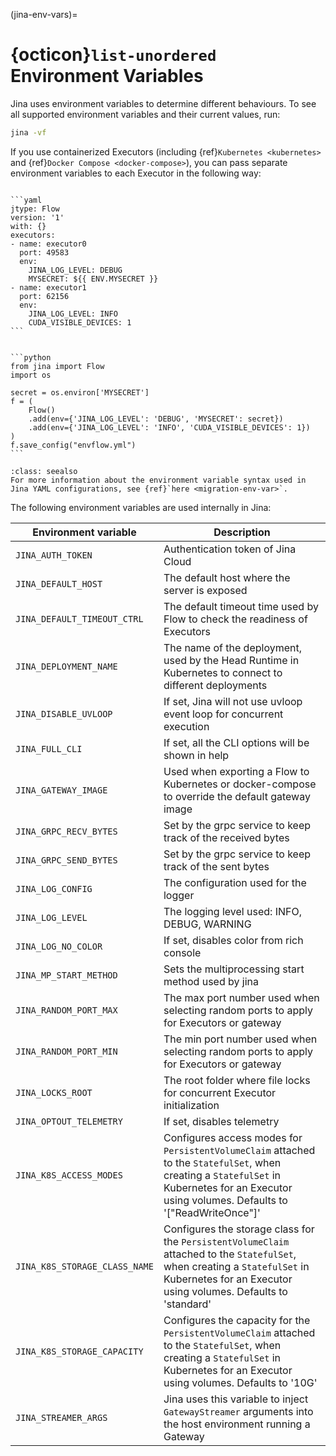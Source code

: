 (jina-env-vars)=
# {octicon}`list-unordered` Environment Variables

Jina uses environment variables to determine different behaviours. To see all supported environment variables and their current values, run:

```bash
jina -vf
```

If you use containerized Executors (including {ref}`Kubernetes <kubernetes>` and {ref}`Docker Compose <docker-compose>`), you can pass separate environment variables to each Executor in the following way:


`````{tab} YAML

```yaml
jtype: Flow
version: '1'
with: {}
executors:
- name: executor0
  port: 49583
  env:
    JINA_LOG_LEVEL: DEBUG
    MYSECRET: ${{ ENV.MYSECRET }}
- name: executor1
  port: 62156
  env:
    JINA_LOG_LEVEL: INFO
    CUDA_VISIBLE_DEVICES: 1
```
`````
````{tab} Python API

```python
from jina import Flow
import os

secret = os.environ['MYSECRET']
f = (
    Flow()
    .add(env={'JINA_LOG_LEVEL': 'DEBUG', 'MYSECRET': secret})
    .add(env={'JINA_LOG_LEVEL': 'INFO', 'CUDA_VISIBLE_DEVICES': 1})
)
f.save_config("envflow.yml")
```
````

```{admonition} See Also
:class: seealso
For more information about the environment variable syntax used in Jina YAML configurations, see {ref}`here <migration-env-var>`.
```

The following environment variables are used internally in Jina:

| Environment variable          | Description                                                                                                                                                                                     |
|-------------------------------|-------------------------------------------------------------------------------------------------------------------------------------------------------------------------------------------------|
| `JINA_AUTH_TOKEN`             | Authentication token of Jina Cloud                                                                                                                                                              |
| `JINA_DEFAULT_HOST`           | The default host where the server is exposed                                                                                                                                                    |
| `JINA_DEFAULT_TIMEOUT_CTRL`   | The default timeout time used by Flow to check the readiness of Executors                                                                                                                       |
| `JINA_DEPLOYMENT_NAME`        | The name of the deployment, used by the Head Runtime in Kubernetes to connect to different deployments                                                                                          |
| `JINA_DISABLE_UVLOOP`         | If set, Jina will not use uvloop event loop for concurrent execution                                                                                                                            |
| `JINA_FULL_CLI`               | If set, all the CLI options will be shown in help                                                                                                                                               |
| `JINA_GATEWAY_IMAGE`          | Used when exporting a Flow to Kubernetes or docker-compose to override the default gateway image                                                                                                |
| `JINA_GRPC_RECV_BYTES`        | Set by the grpc service to keep track of the received bytes                                                                                                                                     |
| `JINA_GRPC_SEND_BYTES`        | Set by the grpc service to keep track of the sent bytes                                                                                                                                         |
| `JINA_LOG_CONFIG`             | The configuration used for the logger                                                                                                                                                           |
| `JINA_LOG_LEVEL`              | The logging level used: INFO, DEBUG, WARNING                                                                                                                                                    |
| `JINA_LOG_NO_COLOR`           | If set, disables color from rich console                                                                                                                                                        |
| `JINA_MP_START_METHOD`        | Sets the multiprocessing start method used by jina                                                                                                                                              |
| `JINA_RANDOM_PORT_MAX`        | The max port number used when selecting random ports to apply for Executors or gateway                                                                                                          |
| `JINA_RANDOM_PORT_MIN`        | The min port number used when selecting random ports to apply for Executors or gateway                                                                                                          |
| `JINA_LOCKS_ROOT`             | The root folder where file locks for concurrent Executor initialization                                                                                                                         |
| `JINA_OPTOUT_TELEMETRY`       | If set, disables telemetry                                                                                                                                                                      |
| `JINA_K8S_ACCESS_MODES`       | Configures access modes for `PersistentVolumeClaim` attached to the `StatefulSet`, when creating a `StatefulSet` in Kubernetes for an Executor using volumes. Defaults to '["ReadWriteOnce"]' |
| `JINA_K8S_STORAGE_CLASS_NAME` | Configures the storage class for the `PersistentVolumeClaim` attached to the `StatefulSet`, when creating a `StatefulSet` in Kubernetes for an Executor using volumes. Defaults to 'standard'         |
| `JINA_K8S_STORAGE_CAPACITY`   | Configures the capacity for the `PersistentVolumeClaim` attached to the `StatefulSet`, when creating a `StatefulSet` in Kubernetes for an Executor using volumes. Defaults to '10G'                   |
| `JINA_STREAMER_ARGS`          | Jina uses this variable to inject `GatewayStreamer` arguments into the host environment running a Gateway                                                                                         |
